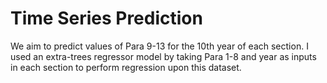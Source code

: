 # Time Series Prediction
We aim to predict values of Para 9-13 for the 10th year of each section. I used an extra-trees regressor model by taking Para 1-8 and year as inputs in each section to perform regression upon this dataset. 
